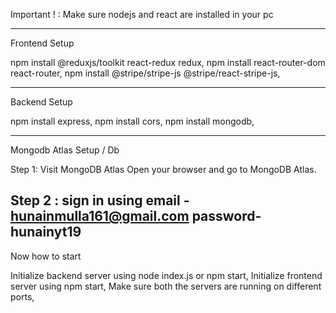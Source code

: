 Important ! : Make sure nodejs and react are installed in your pc

------------------------------------------------------------------------------
Frontend Setup

npm install @reduxjs/toolkit react-redux redux,
npm install react-router-dom react-router,
npm install @stripe/stripe-js @stripe/react-stripe-js,

------------------------------------------------------------------------------

Backend Setup

npm install express,
npm install cors,
npm install mongodb,

------------------------------------------------------------------------------
Mongodb Atlas Setup / Db

Step 1: Visit MongoDB Atlas
Open your browser and go to MongoDB Atlas.

Step 2 : sign in using 
email - hunainmulla161@gmail.com
password-hunainyt19
------------------------------------------------------------------------------
Now how to start

Initialize backend server using node index.js or npm start,
Initialize frontend server using npm start,
Make sure both the servers are running on different ports,


